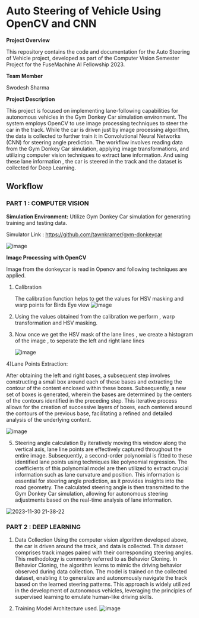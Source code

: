 <h1>Auto Steering of Vehicle Using OpenCV and CNN </h1>

**Project Overview**

This repository contains the code and documentation for the Auto Steering of Vehicle project, developed as part of the Computer Vision Semester Project for the FuseMachine AI Fellowship 2023.

**Team Member**

Swodesh Sharma

**Project Description**

This project is focused on implementing lane-following capabilities for autonomous vehicles in the Gym Donkey Car simulation environment. The system employs OpenCV to use image processing techniques to steer the car in the track. While the car is driven just by image processing algorithm, the data is collected to further train it in Convolutional Neural Networks (CNN) for steering angle prediction. The workflow involves reading data from the Gym Donkey Car simulation, applying image transformations, and utilizing computer vision techniques to extract lane information. And using these lane information , the car is steered in the track and the dataset is collected for Deep Learning.

<h2>Workflow</h2>

 <h3>PART 1 : COMPUTER VISION </h3>

**Simulation Environment:**
Utilize Gym Donkey Car simulation for generating training and testing data.

Simulator Link : https://github.com/tawnkramer/gym-donkeycar

![image](https://github.com/swodesh-2001/Auto-Steering-of-Vehicle-Using-OpenCV-and-CNN/assets/70265297/1fcf24ac-fb8f-4962-9e81-4ceba34a8b8f)

**Image Processing with OpenCV**

Image from the donkeycar is read in Opencv and following techniques are applied.

1) Calibration

   The calibration function helps to get the values for HSV masking and warp points for Birds Eye view
    ![image](https://github.com/swodesh-2001/Auto-Steering-of-Vehicle-Using-OpenCV-and-CNN/assets/70265297/40abe175-bf21-4a2e-9fee-e093d228e233)

2) Using the values obtained from the calibration we perform , warp transformation and HSV masking.
3) Now once we get the HSV mask of the lane lines , we create a histogram of the image , to seperate the left and right lane lines
   
   ![image](https://github.com/swodesh-2001/Auto-Steering-of-Vehicle-Using-OpenCV-and-CNN/assets/70265297/89d3e478-90cd-44e8-88d5-5a8efba90d03)
   
4)Lane Points Extraction:

After obtaining the left and right bases, a subsequent step involves constructing a small box around each of these bases and extracting the contour of the content enclosed within these boxes. Subsequently, a new set of boxes is generated, wherein the bases are determined by the centers of the contours identified in the preceding step. This iterative process allows for the creation of successive layers of boxes, each centered around the contours of the previous base, facilitating a refined and detailed analysis of the underlying content.

![image](https://github.com/swodesh-2001/Auto-Steering-of-Vehicle-Using-OpenCV-and-CNN/assets/70265297/467f3ce7-bd7a-4e72-92fa-0ba4c5e3b9a8)

5) Steering angle calculation
By iteratively moving this window along the vertical axis, lane line points are effectively captured throughout the entire image. Subsequently, a second-order polynomial is fitted to these identified lane points using techniques like polynomial regression. The coefficients of this polynomial model are then utilized to extract crucial information such as lane curvature and position. This information is essential for steering angle prediction, as it provides insights into the road geometry. The calculated steering angle is then transmitted to the Gym Donkey Car simulation, allowing for autonomous steering adjustments based on the real-time analysis of lane information.

![2023-11-30 21-38-22](https://github.com/swodesh-2001/Auto-Steering-of-Vehicle-Using-OpenCV-and-CNN/assets/70265297/d4ba5953-b658-47b7-ba86-537f68510e0d)

<h3>PART 2 : DEEP LEARNING </h3>

1) Data Collection
Using the computer vision algorithm developed above, the car is driven around the track, and data is collected. This dataset comprises track images paired with their corresponding steering angles. This methodology is commonly referred to as Behavior Cloning.
In Behavior Cloning, the algorithm learns to mimic the driving behavior observed during data collection. The model is trained on the collected dataset, enabling it to generalize and autonomously navigate the track based on the learned steering patterns. This approach is widely utilized in the development of autonomous vehicles, leveraging the principles of supervised learning to emulate human-like driving skills.

2) Training
Model Architecture used.
![image](https://github.com/swodesh-2001/Auto-Steering-of-Vehicle-Using-OpenCV-and-CNN/assets/70265297/a3e5d299-754c-48cf-b188-6907c016b57b)


